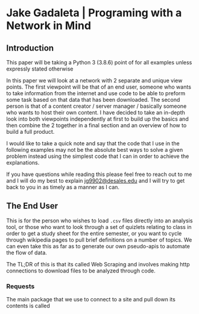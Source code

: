 # Jake Gadaleta | Programing with a Network in Mind

## Introduction

This paper will be taking a Python 3 (3.8.6) point of for all examples unless expressly stated otherwise

In this paper we will look at a network with 2 separate and unique view points. 
The first viewpoint will be that of an end user, someone who wants to take information from the internet and use code to be able to preform some task based on that data that has been downloaded.
The second person is that of a content creator / server manager / basically someone who wants to host their own content.
I have decided to take an in-depth look into both viewpoints independently at first to build up the basics and then combine the 2 together in a final section and an overview of how to build a full product. 

I would like to take a quick note and say that the code that I use in the following examples may not be the absolute best ways to solve a given problem instead using the simplest code that I can in order to achieve the explanations.

If you have questions while reading this please feel free to reach out to me and I will do my best to explain [jg9902@desales.edu](mailto:jg9902@desales.edu) and I will try to get back to you in as timely as a manner as I can.

## The End User

This is for the person who wishes to load `.csv` files directly into an analysis tool, or those who want to look through a set of quizlets relating to class in order to get a study sheet for the entire semester, or you want to cycle through wikipedia pages to pull brief definitions on a number of topics. We can even take this as far as to generate our own pseudo-apis to automate the flow of data. 

The TL;DR of this is that its called Web Scraping and involves making http connections to download files to be analyzed through code.

### Requests

The main package that we use to connect to a site and pull down its contents is called 